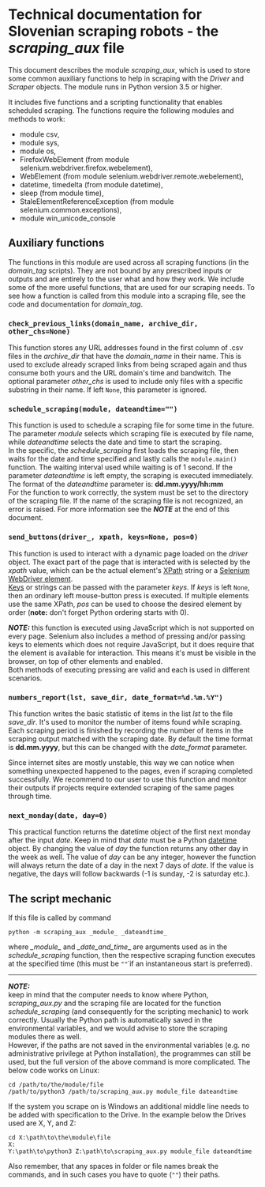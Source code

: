 # Technical documentation for Slovenian scraping robots - the _scraping_aux_ file
This document describes the module _scraping_aux_, which is used to store some common auxiliary functions to help in scraping with the 
_Driver_ and _Scraper_ objects. The module runs in Python version 3.5 or higher. 

It includes five functions and a scripting functionality that enables scheduled scraping. The functions require the following modules 
and methods to work:
 * module csv,
 * module sys,
 * module os,
 * FirefoxWebElement (from module selenium.webdriver.firefox.webelement),
 * WebElement (from module selenium.webdriver.remote.webelement),
 * datetime, timedelta (from module datetime),
 * sleep (from module time),
 * StaleElementReferenceException (from module selenium.common.exceptions),
 * module win_unicode_console
 
## Auxiliary functions
The functions in this module are used across all scraping functions (in the _domain_tag_ scripts). They are not bound by any prescribed 
inputs or outputs and are entirely to the user what and how they work. We include some of the more useful functions, that are used for
our scraping needs. To see how a function is called from this module into a scraping file, see the code and documentation for 
_domain_tag_.

### `check_previous_links(domain_name, archive_dir, other_chs=None)`
This function stores any URL addresses found in the first column of .csv files in the _archive_dir_ that have the _domain_name_ in 
their name. This is used to exclude already scraped links from being scraped again and thus consume both yours and the URL domain's 
time and bandwitch. The optional parameter _other_chs_ is used to include only files with a specific substring in their name. If left 
`None`, this parameter is ignored.

### `schedule_scraping(module, dateandtime="")`
This function is used to schedule a scraping file for some time in the future. The parameter _module_ selects which scraping file is 
executed by file name, while _dateandtime_ selects the date and time to start the scraping. \
In the specific, the _schedule_scraping_ first loads the scraping file, then waits for the date and time specified and lastly calls the 
`module.main()` function. The waiting interval used while waiting is of 1 second. If the parameter _dateandtime_ is left empty, the 
scraping is executed immediately. The format of the _dateandtime_ parameter is: **dd.mm.yyyy/hh:mm** \
For the function to work correctly, the system must be set to the directory of the scraping file. If the name of the scraping file is 
not recognized, an error is raised. For more information see the **_NOTE_** at the end of this document.

### `send_buttons(driver_, xpath, keys=None, pos=0)`
This function is used to interact with a dynamic page loaded on the _driver_ object. The exact part of the page that is interacted with
is selected by the _xpath_ value, which can be the actual element's [XPath](https://en.wikipedia.org/wiki/XPath) string or a [Selenium 
WebDriver element](https://selenium-python.readthedocs.io/locating-elements.html). \
[Keys](https://selenium-python.readthedocs.io/getting-started.html) or strings can be passed with the parameter _keys_. If _keys_ is
left `None`, then an ordinary left mouse-button press is executed. If multiple elements use the same XPath, _pos_ can be used to choose
the desired element by order (**note:** don't forget Python ordering starts with 0).

**_NOTE:_** this function is executed using JavaScript which is not supported on every page. Selenium also includes a method of pressing
and/or passing keys to elements which does not require JavaScript, but it does require that the element is available for interaction. 
This means it's must be visible in the browser, on top of other elements and enabled. \
Both methods of executing pressing are valid and each is used in different scenarios.

### `numbers_report(lst, save_dir, date_format=%d.%m.%Y")`
This function writes the basic statistic of items in the list _lst_ to the file _save_dir_. It's used to monitor the number of items
found while scraping. Each scraping period is finished by recording the number of items in the scraping output matched with the scraping
date. By default the time format is __dd.mm.yyyy__, but this can be changed with the _date_format_ parameter.

Since internet sites are mostly unstable, this way we can notice when something unexpected happened to the pages, even if scraping 
completed successfully. We recommend to our user to use this function and monitor their outputs if projects require extended scraping of
the same pages through time.

### `next_monday(date, day=0)`
This practical function returns the datetime object of the first next monday after the input _date_. Keep in mind that _date_ must be a
Python [datetime](https://docs.python.org/3/library/datetime.html) object. By changing the value of _day_ the function returns any other
day in the week as well. The value of _day_ can be any integer, however the function will always return the date of a day in the next 7
days of _date_. If the value is negative, the days will follow backwards (-1 is sunday, -2 is saturday etc.).

## The script mechanic
If this file is called by command 
```
python -m scraping_aux _module_ _dateandtime_
```
where _\_module\__ and _\_date_and_time_\_ are arguments used as in the _schedule_scraping_ function, then the respective scraping 
function executes at the specified time (this must be `""`˙if an instantaneous start is preferred).
________________________________________________
**_NOTE:_** \
keep in mind that the computer needs to know where Python, _scraping_aux.py_ and the scraping file are located for the 
function _schedule_scraping_ (and consequently for the scripting mechanic) to work correctly. Usually the Python path is automatically
saved in the environmental variables, and we would advise to store the scraping modules there as well. \
However, if the paths are not saved in the environmental variables (e.g. no administrative privilege at Python installation), the 
programmes can still be used, but the full version of the above command is more complicated. The below code works on Linux:
```
cd /path/to/the/module/file
/path/to/python3 /path/to/scraping_aux.py module_file dateandtime
```
If the system you scrape on is Windows an additional middle line needs to be added with specification to the Drive. In the example below
the Drives used are X, Y, and Z:
```
cd X:\path\to\the\module\file
X:
Y:\path\to\python3 Z:\path\to\scraping_aux.py module_file dateandtime
```
Also remember, that any spaces in folder or file names break the commands, and in such cases you have to quote (`""`) their paths.
